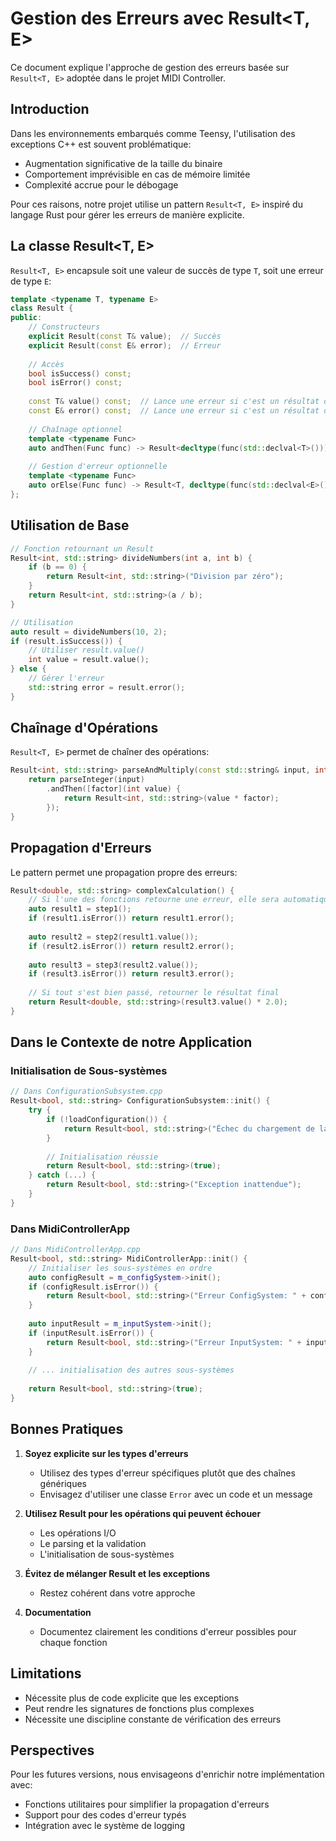 # Gestion des Erreurs avec Result<T, E>

Ce document explique l'approche de gestion des erreurs basée sur `Result<T, E>` adoptée dans le projet MIDI Controller.

## Introduction

Dans les environnements embarqués comme Teensy, l'utilisation des exceptions C++ est souvent problématique:
- Augmentation significative de la taille du binaire
- Comportement imprévisible en cas de mémoire limitée
- Complexité accrue pour le débogage

Pour ces raisons, notre projet utilise un pattern `Result<T, E>` inspiré du langage Rust pour gérer les erreurs de manière explicite.

## La classe Result<T, E>

`Result<T, E>` encapsule soit une valeur de succès de type `T`, soit une erreur de type `E`:

```cpp
template <typename T, typename E>
class Result {
public:
    // Constructeurs
    explicit Result(const T& value);  // Succès
    explicit Result(const E& error);  // Erreur
    
    // Accès
    bool isSuccess() const;
    bool isError() const;
    
    const T& value() const;  // Lance une erreur si c'est un résultat d'erreur
    const E& error() const;  // Lance une erreur si c'est un résultat de succès
    
    // Chaînage optionnel
    template <typename Func>
    auto andThen(Func func) -> Result<decltype(func(std::declval<T>())), E>;
    
    // Gestion d'erreur optionnelle
    template <typename Func>
    auto orElse(Func func) -> Result<T, decltype(func(std::declval<E>()))>;
};
```

## Utilisation de Base

```cpp
// Fonction retournant un Result
Result<int, std::string> divideNumbers(int a, int b) {
    if (b == 0) {
        return Result<int, std::string>("Division par zéro");
    }
    return Result<int, std::string>(a / b);
}

// Utilisation
auto result = divideNumbers(10, 2);
if (result.isSuccess()) {
    // Utiliser result.value()
    int value = result.value();
} else {
    // Gérer l'erreur
    std::string error = result.error();
}
```

## Chaînage d'Opérations

`Result<T, E>` permet de chaîner des opérations:

```cpp
Result<int, std::string> parseAndMultiply(const std::string& input, int factor) {
    return parseInteger(input)
        .andThen([factor](int value) {
            return Result<int, std::string>(value * factor);
        });
}
```

## Propagation d'Erreurs

Le pattern permet une propagation propre des erreurs:

```cpp
Result<double, std::string> complexCalculation() {
    // Si l'une des fonctions retourne une erreur, elle sera automatiquement propagée
    auto result1 = step1();
    if (result1.isError()) return result1.error();
    
    auto result2 = step2(result1.value());
    if (result2.isError()) return result2.error();
    
    auto result3 = step3(result2.value());
    if (result3.isError()) return result3.error();
    
    // Si tout s'est bien passé, retourner le résultat final
    return Result<double, std::string>(result3.value() * 2.0);
}
```

## Dans le Contexte de notre Application

### Initialisation de Sous-systèmes

```cpp
// Dans ConfigurationSubsystem.cpp
Result<bool, std::string> ConfigurationSubsystem::init() {
    try {
        if (!loadConfiguration()) {
            return Result<bool, std::string>("Échec du chargement de la configuration");
        }
        
        // Initialisation réussie
        return Result<bool, std::string>(true);
    } catch (...) {
        return Result<bool, std::string>("Exception inattendue");
    }
}
```

### Dans MidiControllerApp

```cpp
// Dans MidiControllerApp.cpp
Result<bool, std::string> MidiControllerApp::init() {
    // Initialiser les sous-systèmes en ordre
    auto configResult = m_configSystem->init();
    if (configResult.isError()) {
        return Result<bool, std::string>("Erreur ConfigSystem: " + configResult.error());
    }
    
    auto inputResult = m_inputSystem->init();
    if (inputResult.isError()) {
        return Result<bool, std::string>("Erreur InputSystem: " + inputResult.error());
    }
    
    // ... initialisation des autres sous-systèmes
    
    return Result<bool, std::string>(true);
}
```

## Bonnes Pratiques

1. **Soyez explicite sur les types d'erreurs**
   - Utilisez des types d'erreur spécifiques plutôt que des chaînes génériques
   - Envisagez d'utiliser une classe `Error` avec un code et un message

2. **Utilisez Result pour les opérations qui peuvent échouer**
   - Les opérations I/O
   - Le parsing et la validation
   - L'initialisation de sous-systèmes

3. **Évitez de mélanger Result et les exceptions**
   - Restez cohérent dans votre approche

4. **Documentation**
   - Documentez clairement les conditions d'erreur possibles pour chaque fonction

## Limitations

- Nécessite plus de code explicite que les exceptions
- Peut rendre les signatures de fonctions plus complexes
- Nécessite une discipline constante de vérification des erreurs

## Perspectives

Pour les futures versions, nous envisageons d'enrichir notre implémentation avec:
- Fonctions utilitaires pour simplifier la propagation d'erreurs
- Support pour des codes d'erreur typés
- Intégration avec le système de logging

